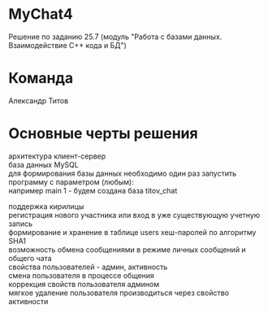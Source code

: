 # MyChat4
Решение по заданию 25.7 (модуль "Работа с базами данных. Взаимодействие C++ кода и БД")

# Команда
Александр Титов

# Основные черты решения 
архитектура клиент-сервер \
база данных MySQL \
для формирования базы данных необходимо один раз запустить программу с параметром (любым): \
     например main 1 - будем создана база titov_chat  
     
поддержка кирилицы \
регистрация нового участника или вход в уже существующую учетную запись \
формирование и хранение в таблице users хеш-паролей по алгоритму SHA1 \
возможность обмена сообщениями в режиме личных сообщений и общего чата \
свойства пользователей - админ, активность \
смена пользователя в процессе общения \
коррекция свойств пользователя админом \
мягкое удаление пользователя производиться через свойство активности 



